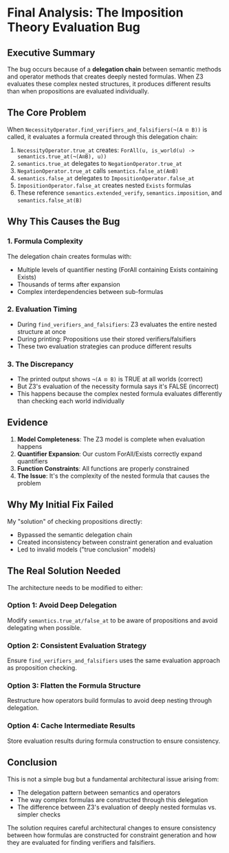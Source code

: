 # Final Analysis: The Imposition Theory Evaluation Bug

## Executive Summary

The bug occurs because of a **delegation chain** between semantic methods and operator methods that creates deeply nested formulas. When Z3 evaluates these complex nested structures, it produces different results than when propositions are evaluated individually.

## The Core Problem

When `NecessityOperator.find_verifiers_and_falsifiers(¬(A ⊡ B))` is called, it evaluates a formula created through this delegation chain:

1. `NecessityOperator.true_at` creates: `ForAll(u, is_world(u) -> semantics.true_at(¬(A⊡B), u))`
2. `semantics.true_at` delegates to `NegationOperator.true_at`  
3. `NegationOperator.true_at` calls `semantics.false_at(A⊡B)`
4. `semantics.false_at` delegates to `ImpositionOperator.false_at`
5. `ImpositionOperator.false_at` creates nested `Exists` formulas
6. These reference `semantics.extended_verify`, `semantics.imposition`, and `semantics.false_at(B)`

## Why This Causes the Bug

### 1. Formula Complexity
The delegation chain creates formulas with:
- Multiple levels of quantifier nesting (ForAll containing Exists containing Exists)
- Thousands of terms after expansion
- Complex interdependencies between sub-formulas

### 2. Evaluation Timing
- During `find_verifiers_and_falsifiers`: Z3 evaluates the entire nested structure at once
- During printing: Propositions use their stored verifiers/falsifiers
- These two evaluation strategies can produce different results

### 3. The Discrepancy
- The printed output shows `¬(A ⊡ B)` is TRUE at all worlds (correct)
- But Z3's evaluation of the necessity formula says it's FALSE (incorrect)
- This happens because the complex nested formula evaluates differently than checking each world individually

## Evidence

1. **Model Completeness**: The Z3 model is complete when evaluation happens
2. **Quantifier Expansion**: Our custom ForAll/Exists correctly expand quantifiers
3. **Function Constraints**: All functions are properly constrained
4. **The Issue**: It's the complexity of the nested formula that causes the problem

## Why My Initial Fix Failed

My "solution" of checking propositions directly:
- Bypassed the semantic delegation chain
- Created inconsistency between constraint generation and evaluation
- Led to invalid models ("true conclusion" models)

## The Real Solution Needed

The architecture needs to be modified to either:

### Option 1: Avoid Deep Delegation
Modify `semantics.true_at/false_at` to be aware of propositions and avoid delegating when possible.

### Option 2: Consistent Evaluation Strategy  
Ensure `find_verifiers_and_falsifiers` uses the same evaluation approach as proposition checking.

### Option 3: Flatten the Formula Structure
Restructure how operators build formulas to avoid deep nesting through delegation.

### Option 4: Cache Intermediate Results
Store evaluation results during formula construction to ensure consistency.

## Conclusion

This is not a simple bug but a fundamental architectural issue arising from:
- The delegation pattern between semantics and operators
- The way complex formulas are constructed through this delegation
- The difference between Z3's evaluation of deeply nested formulas vs. simpler checks

The solution requires careful architectural changes to ensure consistency between how formulas are constructed for constraint generation and how they are evaluated for finding verifiers and falsifiers.